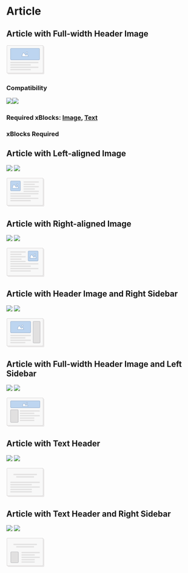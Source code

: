 # Article


## Article with Full-width Header Image

<img style="width:100px;" src="../images/layouts/article_01.png" alt="Article 01" />

### Compatibility

![](https://img.shields.io/badge/NGP-Compatible-blue)![](https://img.shields.io/badge/CGP-Compatible-orange)

### Required xBlocks: [Image](../xBlocks/Image.md), [Text](../xBlocks/Text.md)

### xBlocks Required

## Article with Left-aligned Image

![](https://img.shields.io/badge/NGP-Compatible-blue)
![](https://img.shields.io/badge/CGP-Compatible-orange)

<img style="width:100px;" src="../images/layouts/article_02.png" alt="Article 02" />

## Article with Right-aligned Image

![](https://img.shields.io/badge/NGP-Compatible-blue)
![](https://img.shields.io/badge/CGP-Compatible-orange)

<img style="width:100px;" src="../images/layouts/article_03.png" alt="Article 03" />

## Article with Header Image and Right Sidebar

![](https://img.shields.io/badge/NGP-Compatible-blue)
![](https://img.shields.io/badge/CGP-Compatible-orange)

<img style="width:100px;" src="../images/layouts/article_04.png" alt="Article 04" />

## Article with Full-width Header Image and Left Sidebar

![](https://img.shields.io/badge/NGP-Compatible-blue)
![](https://img.shields.io/badge/CGP-Compatible-orange)

<img style="width:100px;" src="../images/layouts/article_05.png" alt="Article 05" />

## Article with Text Header

![](https://img.shields.io/badge/NGP-Compatible-blue)
![](https://img.shields.io/badge/CGP-Compatible-orange)

<img style="width:100px;" src="../images/layouts/article_06.png" alt="Article 06" />

## Article with Text Header and Right Sidebar

![](https://img.shields.io/badge/NGP-Compatible-blue)
![](https://img.shields.io/badge/CGP-Compatible-orange)

<img style="width:100px;" src="../images/layouts/article_07.png" alt="Article 07" />
